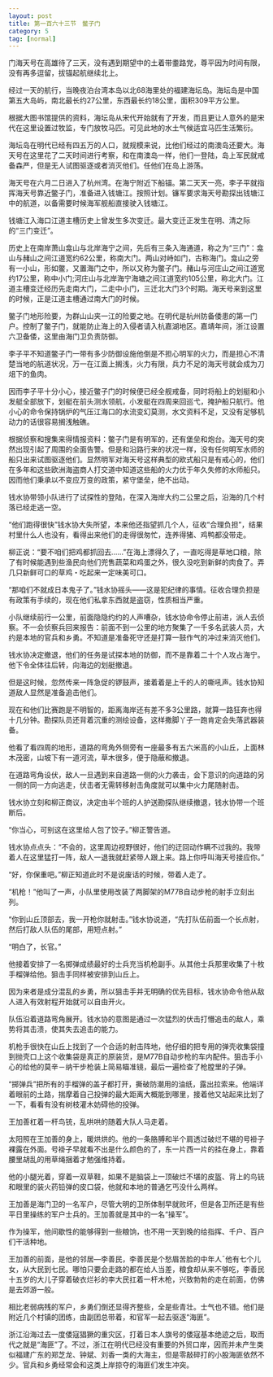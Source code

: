 ```yaml
---
layout: post
title: 第一百六十三节　鳖子门
category: 5
tag: [normal]
---
```


门海天号在高雄待了三天，没有遇到期望中的土着带耋路党，尊平因为时间有限，没有再多逗留，拔锚起航继续北上。

经过一天的航行，当晚夜泊台湾本岛以北68海里处的福建海坛岛。海坛岛是中国第五大岛屿，南北最长约27公里，东西最长约18公里，面积309平方公里。

根据大图书馆提供的资料，海坛岛从宋代开始就有了开发，而且更让人意外的是宋代在这里设置过牧监，专门放牧马匹。可见此地的水土气候适宜马匹生活繁衍。

海坛岛在明代已经有四五万的人口，就规模来说，比他们经过的南澳岛还要大。海天号在这里花了二天时间进行考察，和在南澳岛一样，他们一登陆，岛上军民就戒备森严，但是无人试图驱逐或者消灭他们。任他们在岛上游荡。

海天号在六月二日进入了杭州湾。在海宁附近下船锚。第二天天一亮，李子平就指挥海天号靠近鳖子门，准备进入钱塘江。按照计划。镰军要求海天号勘探出钱塘江中的航道，以备需要时候海军舰船直接驶入钱塘江。

钱塘江入海口江道主槽历史上曾发生多次变迁。最大变迁正发生在明、清之际的“三门变迁”。

历史上在南岸萧山龛山与北岸海宁之间，先后有三条入海通道，称之为“三门”：龛山与赭山之间江道宽约62公里，称南大门。两山对峙如门，古称海门。龛山之旁有一小山，形如鳖，又置海门之中，所以又称为鳖子门。赭山与河庄山之间江道宽约17公里，称中小门;河庄山与北岸海宁海塘之间江道宽约105公里，称北大门。江道主槽变迁经历先走南大门，二走中小门，三迁北大门3个时期。海天号来到这里的时候，正是江道主槽通过南大门的时候。

鳖子门地形险要，为群山山夹一江的险要之地。在明代是杭州防备倭患的第一门户。控制了鳖子门，就能防止海上的入侵者请入杭嘉湖地区。嘉靖年间，浙江设置六卫备倭，这里由海门卫负责防御。

李子平不知道鳖子门一带有多少防御设施他倒是不担心明军的火力，而是担心不清楚当地的航道状况，万一在江面上搁浅，火力有限，兵力不足的海天号就会成为刀俎下的鱼肉。

因而李子平十分小心，接近鳖子门的时候便已经全舰戒备，同时将船上的划艇和小发艇全部放下，划艇在前头测水领航，小发艇在四周来回巡弋，掩护船只航行。他小心的命令保持锅炉的气压江海口的水流变幻莫测，水文资料不足，又没有足够机动力的话很容易搁浅触礁。

根据侦察和搜集来得情报资料：鳖子门是有明军的，还有堡垒和炮台。海天号的突然出现引起了周围的全面告警。但是和沿路行来的状况一样，没有任何明军水师的船只出来试图驱逐他们。显然明军对海天号这样典型的欧式船只是有戒心的，他们在多年和这些欧洲海盗商人打交道中知道这些船的火力优于年久失修的水师船只。因而他们秉承以不变应万变的政策，紧守堡垒，绝不出动。

钱水协带领小队进行了试探性的登陆，在深入海岸大约二公里之后，沿海的几个村落已经走逃一空。

“他们跑得很快”钱水协大失所望，本来他还指望抓几个人，征收“合理负担”，结果村里什么人也没有，看得出来他们的走得很匆忙，连养得猪、鸡鸭都没带走。

柳正说：“要不咱们把鸡都抓回去……”在海上漂得久了，一直吃得是草地口粮，除了有时候能遇到些渔民向他们兜售蔬菜和鸡蛋之外，很久没吃到新鲜的肉食了。弄几只新鲜可口的草鸡・吃起来一定味美可口。

“那咱们不就成日本鬼子了。”钱水协摇头――这是犯纪律的事情。征收合理负担是有政策有手续的，现在他们私拿东西就是盗窃，性质相当严重。

小队继续前行一公里，前面隐隐约约的人声嘈杂，钱水协命令停止前进，派人去侦察。不一会侦察兵回来报告：前面不到一公里的地方聚集了一千多名武装人员，大约是本地的官兵和乡勇。不知道是准备死守还是打算一鼓作气的冲过来消灭他们。

钱水协决定撤退，他们的任务是试探本地的防御，而不是靠着二十个人攻占海宁。他下令全体往后转，向海边的划艇撤退。

但是这时候，忽然传来一阵急促的锣鼓声，接着着是上千的人的嘶吼声。钱水协知道敌人显然是准备追击他们。

现在和他们比赛跑是不明智的，距离海岸还有差不多3公里路，就算一路狂奔也得十几分钟。勘探队员还背着沉重的测绘设备，这样撒脚丫子一跑肯定会失落武器装备。

他看了看四周的地形，道路的弯角外侧旁有一座最多有五六米高的小山丘，上面林木茂密，山坡下有一道河流，草木很多，便于隐蔽和撤退。

在道路弯角设伏，敌人一旦遇到来自道路一侧的火力袭击，会下意识的向道路的另一侧的同一方向逃走，伏击者无需转移射击角度就可以集中火力尾随射击。

钱水协立刻和柳正商议，决定由半个班的人护送勘探队继续撤退，钱水协带一个班断后。

“你当心，可别这在这里给人包了饺子。”柳正警告道。

钱水协点点头：“不会的，这里周边视野很好，他们的迂回动作瞒不过我的。我带着人在这里猛打一阵，敌人一退我就赶紧带人跟上来。路上你呼叫海天号接应你。”

“好，你保重吧。”柳正知道此时不是说废话的时候，带着人走了。

“机枪！”他叫了一声，小队里使用改装了两脚架的M77B自动步枪的射手立刻出列。

“你到山丘顶部去，我一开枪你就射击。”钱水协说道，“先打队伍前面一个长点射，然后打敌人队伍的尾部，用短点射。”

“明白了，长官。”

他接着安排了一名掷弹成绩最好的士兵充当机枪副手。从其他士兵那里收集了十枚手榴弹给他。狙击手同样被安排到山丘上。

因为来者是成分混乱的乡勇，所以狙击手并无明确的优先目标，钱水协命令他从敌人进入有效射程开始就可以自由开火。

队伍沿着道路弯角展开。钱水协的意图是通过一次猛烈的伏击打懵追击的敌人，乘势将其击溃，使其失去追击的能力。

机枪手很快在山丘上找到了一个合适的射击阵地，他仔细的把专用的弹壳收集袋撞到抛壳口上这个收集袋是真正的原装货，是M77B自动步枪的车内配件。狙击手小心的给他的莫辛－纳干步枪装上简易瞄准镜，最后一遍检查了枪膛里的子弹。

“掷弹兵”把所有的手榴弹的盖子都打开，撕破防潮用的油纸，露出拉索来。他端详着眼前的土路，揣摩着自己投弹的最大距离大概能到哪里，接着他又站起来比划了一下，看看有没有树枝灌木妨碍他的投弹。

王加善杠着一杆鸟铳，乱哄哄的随着大队人马走着。

太阳照在王加善的身上，暖烘烘的。他的一条胳膊和半个肩透过破烂不堪的号褂子裸露在外面。号褂子早就看不出是什么颜色的了，东一片西一片的挂在身上，靠着腰里胡乱的用草绳捆着才勉强维持着。

他的小腿光着，穿着一双草鞋，如果不是脑袋上一顶破烂不堪的皮盔、背上的鸟铳和眼里的装火药铅弹的皮口袋，他就和本地的普通乞丐没什么两样。

王加善是海门卫的一名军户，尽管大明的卫所体制早就败坏，但是各卫所还是有些平日里操练的军户士兵的。王加善就是其中的一名“操军”。

作为操军，他间歇性的能够得到一些粮饷，也不用一天到晚的给指挥、千户、百户们干活种地。

王加善的前面，是他的邻居―李善民，李善民是个愁眉苦脸的中年人ˉ他有七个儿女，从大民到七民。哪怕只要会走路的都在给人当差，粮食却从来不够吃，李善民十五岁的大儿子穿着破衣烂衫的李大民扛着一杆木枪，兴致勃勃的走在前面，仿佛是去郊游一般。

相比老弱病残的军户，乡勇们倒还显得齐整些，全是些青壮。士气也不错。他们是附近几个村镇的团练，由副团总带着，和官军一起去驱逐“海匪”。

浙江沿海过去一度倭寇猖獗的重灾区，打着日本人旗号的倭寇基本绝迹之后，取而代之就是“海匪”了。不过，浙江在明代已经没有重要的外贸口岸，因而并未产生类似福建广东的郑芝龙、钟斌、刘香一类的大海主，但是零敲碎打的小股海匪依然不少。官兵和乡勇经常会和这类上岸掠夺的海匪们发生冲突。